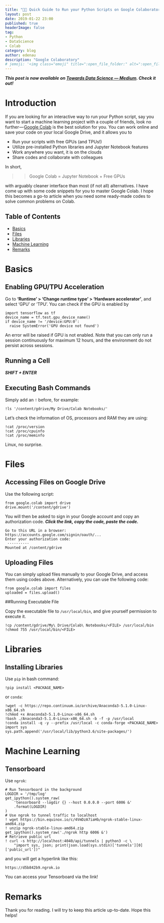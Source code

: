 ```yaml
---
title: "️👨‍💻 Quick Guide to Run your Python Scripts on Google Colaboratory"
layout: post
date: 2019-01-22 23:00
published: true
headerImage: false
tag:
- Python
- DataScience
- Colab
category: blog
author: edenau
description: "Google Colaboratory"
# jemoji: '<img class="emoji" title=":open_file_folder:" alt=":open_file_folder:" src="https://assets.github.com/images/icons/emoji/unicode/1f5c2.png" height="20" width="20" align="absmiddle">'
---
```


***This post is now available on <a href="https://towardsdatascience.com/google-colab-59ad8510eb7e" target="_blank">Towards Data Science — Medium</a>. Check it out!***

# Introduction

If you are looking for an interactive way to run your Python script, say you want to start a machine learning project with a couple of friends, look no further — <a href="https://colab.research.google.com/" target="_blank">Google Colab</a> is the best solution for you. You can work online and save your code on your local Google Drive, and it allows you to

- Run your scripts with free GPUs (and TPUs!)
- Utilize pre-installed Python libraries and Jupyter Notebook features
- Work anywhere you want, it is on the clouds
- Share codes and collaborate with colleagues

In short,

>> Google Colab = Jupyter Notebook + Free GPUs

with arguably cleaner interface than most (if not all) alternatives. I have come up with some code snippets for you to master Google Colab. I hope this becomes a go-to article when you need some ready-made codes to solve common problems on Colab.


## Table of Contents
- [Basics](#basics)
- [Files](#files)
- [Libraries](#libraries)
- [Machine Learning](#ml)
- [Remarks](#remarks)

<div class="breaker"></div> <a id="basics"></a>

# Basics
## Enabling GPU/TPU Acceleration

Go to **‘Runtime’ > ‘Change runtime type’ > ‘Hardware accelerator’**, and select ‘GPU’ or ‘TPU’. You can check if the GPU is enabled by

```
import tensorflow as tf
device_name = tf.test.gpu_device_name()
if device_name != '/device:GPU:0':
  raise SystemError('GPU device not found')
```

An error will be raised if GPU is not enabled. Note that you can only run a session continuously for maximum 12 hours, and the environment do not persist across sessions.

## Running a Cell
***SHIFT + ENTER***

## Executing Bash Commands
Simply add an `!` before, for example:

```
!ls '/content/gdrive/My Drive/Colab Notebooks/'
```

Let’s check the information of OS, processors and RAM they are using:

```
!cat /proc/version
!cat /proc/cpuinfo
!cat /proc/meminfo
```

Linux, no surprise.

<div class="breaker"></div> <a id="files"></a>

# Files
## Accessing Files on Google Drive

Use the following script:

```
from google.colab import drive
drive.mount('/content/gdrive')
```

You will then be asked to sign in your Google account and copy an authorization code. ***Click the link, copy the code, paste the code.***

```
Go to this URL in a browser: https://accounts.google.com/signin/oauth/...
Enter your authorization code:
 ··········
Mounted at /content/gdrive
```

## Uploading Files

You can simply upload files manually to your Google Drive, and access them using codes above. Alternatively, you can use the following code:

```
from google.colab import files
uploaded = files.upload()
```

##Running Executable File

Copy the executable file to `/usr/local/bin`, and give yourself permission to execute it.

```
!cp /content/gdrive/My\ Drive/Colab\ Notebooks/<FILE> /usr/local/bin
!chmod 755 /usr/local/bin/<FILE>
```

<div class="breaker"></div> <a id="libraries"></a>

# Libraries
## Installing Libraries

Use `pip` in bash command:

```
!pip install <PACKAGE_NAME>
```

or `conda`:

```
!wget -c https://repo.continuum.io/archive/Anaconda3-5.1.0-Linux-x86_64.sh
!chmod +x Anaconda3-5.1.0-Linux-x86_64.sh
!bash ./Anaconda3-5.1.0-Linux-x86_64.sh -b -f -p /usr/local
!conda install -q -y --prefix /usr/local -c conda-forge <PACKAGE_NAME>
import sys
sys.path.append('/usr/local/lib/python3.6/site-packages/')
```

<div class="breaker"></div> <a id="ml"></a>

# Machine Learning
## Tensorboard

Use `ngrok`:

```
# Run Tensorboard in the background
LOGDIR = '/tmp/log'
get_ipython().system_raw(
    'tensorboard --logdir {} --host 0.0.0.0 --port 6006 &'
    .format(LOGDIR)
)
# Use ngrok to tunnel traffic to localhost
! wget https://bin.equinox.io/c/4VmDzA7iaHb/ngrok-stable-linux-amd64.zip
! unzip ngrok-stable-linux-amd64.zip
get_ipython().system_raw('./ngrok http 6006 &')
# Retrieve public url
! curl -s http://localhost:4040/api/tunnels | python3 -c \
    "import sys, json; print(json.load(sys.stdin)['tunnels'][0]['public_url'])"
```

and you will get a hyperlink like this:

```
https://d5b842b9.ngrok.io
```

You can access your Tensorboard via the link!

<div class="breaker"></div> <a id="remarks"></a>

# Remarks

Thank you for reading. I will try to keep this article up-to-date. Hope this helps!
